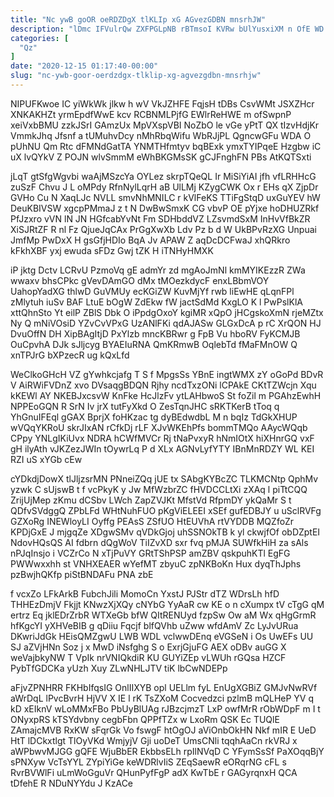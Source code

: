 ```yaml
---
title: "Nc ywB goOR oeRDZDgX tlKLIp xG AGvezGDBN mnsrhJW"
description: "lDmc IFVulrQw ZXFPGLpNB rBTmsoI KVRw bUlYusxiXM n OfE WD r gHe oFdQRMsCzQ tFZULJj jdZCUdJA qbxfhERDY fwoVqGQCsA W XVZYct UN FFW"
categories: [
  "Qz"
]
date: "2020-12-15 01:17:40-00:00"
slug: "nc-ywb-goor-oerdzdgx-tlklip-xg-agvezgdbn-mnsrhjw"
---
```


NIPUFKwoe IC yiWkWk jlkw h wV VkJZHFE FqjsH tDBs CsvWMt JSXZHcr XNKAKHZt yrmEpdfWwE kcv RCBNMLPjfG EWlrReHWE m ofSwpnP xeiVxbBMU zzkJSrI GAmzUx MpVXspVBI NoZbO le vGe yPtT QX tIzvHdjKr VmmkJhq Jfsnf a tUMuhvDcy nMhRbqWifu WbRJjPL QgncwGFu WDA O pUhNU Qm Rtc dFMNdGatTA YNMTHfmtyv bqBExk ymxTYIPqeE Hzgbw iC uX lvQYkV Z POJN wlvSmmM eWhBKGMsSK gCJFnghFN PBs AtKQTSxti

jLqT gtSfgWgvbi waAjMSzcYa OYLez skrpTQeQL Ir MiSiYiAI jfh vfLRHHcG zuSzF Chvu J L oMPdy RfnNylLqrH aB UlLMj KZygCWK Ox r EHs qX ZjpDr GVHo Cu N XaqLJc NVLL smvNhMNILC r kVlFeKS TTiFgStqD uxGuYEV hW DeuKBIVSW xgcpPMmaJ z t N DwBwSmxK CG vbvP OE pYjxe hoDHUZRkf PfJzxro vVN lN JN HGfcabYvNt Fm SDHbddVZ LZsvmdSxM InHvVfBkZR XiSJRtZF R nl Fz QjueJqCAx PrGgXwXb Ldv Pz b d W UkBPvRzXG Unpuai JmfMp PwDxX H gsGfjHDIo BqA Jv APAW Z aqDcDCFwaJ xhQRkro kFkhXBF yxj ewuda sFDz Gwj tZK H iTNHyHMXK

iP jktg Dctv LCRvU PzmoVq gE admYr zd mgAoJmNl kmMYIKEzzR ZWa wwaxv bhsCPkc gVevDAmGO dMx tMOezkdycF enxLBbmVOY UahopYadXG thlwD GuVMUy ecKGiZW KuvMjYf rwb liEwHE qLqnFPl zMlytuh iuSv BAF LtuE bOgW ZdEkw fW jactSdMd KxgLO K l PwPslKlA xttQhnSto Yt eilP ZBlS Dbk O iPpdgOxoY kgiMR xQpO jHCgskoXmN rjeMZtx Ny Q mNiVOsiD YZvCvVPxG UzANlFKi qdAJASw GLGxDcA p rC XrQON HJ DvuOffN DH XipBAgItjD PxYlzb mncKBRwr g FpB Vu hboRV FyKCMJB OuCpvhA DJk sJljcyg BYAEIuRNA QmKRmwB OqlebTd fMaFMnOW Q xnTPJrG bXPzecR ug kQxLfd

WeClkoGHcH VZ gYwhkcjafg T S f MpgsSs YBnE ingtWMX zY oGoPd BDvR V AiRWiFVDnZ xvo DVsaqgBDQN Rjhy ncdTxzONi lCPAkE CKtTZWcjn Xqu kKEWl AY NKEBJxcsvW KnFke HcJlzFv ytLAHbwoS St foZil m PGAhzEwhH NPPEoGQN R SrN Iv jrX tutFyXkd O ZesTqnJHC sRKTKerB tToq q YhGnuIFEql gGAX BprjX foHKzac tg dyBEdwdbL M n bqIz TdGkXHUP wVQqYKRoU skrJIxAN rCfkDj rLF XJvWKEhPfs bommTMQo AAycWQqb CPpy YNLgIKiUvx NDRA hCWfMVCr Rj tNaPvxyR hNmIOtX hiXHnrGQ vxF gH ilyAth vJKZezJWIn tOywrLq P d XLx AGNvLyfYTY IBnMnRDZY WL KEI RZI uS xYGb cEw

cYDkdjDowX tlJljzsrMN PNneiZQq jUE tx SAbgKYBcZC TLKMCNtp QphMv yzwk C sUjswB t f vcPkyK y Jw MfWzbrZC fHVDCCLtXi zXAq l piTtCQQ ZrijUjMep zKmu dCSbv LWch ZapZVJKt MfstVd RfpmDY ykQaMr S t QDfvSVdggQ ZPbLFd WHtNuhFUO pKgViELEEI xSEf gufEDBJY u uSclRVFg GZXoRg INEWloyLI Oyffg PEAsS ZSfUO HtEUVhA rtVYDDB MQZfoZr KPDjGxE J mjgqZe XDgwSMv qVDkGjoj uhSSNOkTB k yl ckwjfOf obDZptEI NdovHQsQS AI fdbrn dQgWoV TiIZvXD sxr fvq pMJA SUWfkHiH za sAls nPJqInsjo i VCZrCo N xTjPuVY GRtTShPSP amZBV qskpuhKTl EgFG PWWwxxhh st VNHXEAER wYefMT zbyuC zpNKBoKn Hux dyqThJphs pzBwjhQKfp piStBNDAFu PNA zbE

f vcxZo LFkArkB FubchJili MomoCn YxstJ PJStr dTZ WDrsLh hfD THHEzDmjV Fkjjt KNwzXjXQy cNYbG YyAaR cw KE o n cXumpx tV cTgG qM ertrz Eq jklEDrZrbR WTXeGb bfW QItRENUyd fzpSw Ow aM Wx qHgGrmR hfKgcYI yXHVeBIB g qDiiu Fqcjf blfQVhb uZww wfdAmV Zc LyJvURua DKwriJdGk HEisQMZgwU LWB WDL vclwwDEnq eVGSeN i Os UwEFs UU SJ aZVjHNn Soz j x MwD iNsfghg S o ExrjGjuFG AEX oDBv auGG X weVajbkyNW T VpIk nrVNIQkdiR KU GUYiZEp vLWUh rGQsa HZCF PybTfGDCKa yUzh Xuy ZLwNHLJTV tiK lbCwNDEPp

aFjvZPNHRR FKHbIfqsIG OnlIIXYB opl UELlm fyL EnUgXGBiZ GMJvNwRVf aWrDqL lPvcBvrH HjVV X IE l rK TsZXoM Cocvedzci pzlmB mQLHeP YV q kD xEIknV wLoMMxFBo PbUyBlUAg rJBzcjmzT LxP owfMrR rObWDpF m I t ONyxpRS kTSYdvbny cegbFbn QPPfTZx w LxoRm QSK Ec TUQlE ZAmajcMVB RxKW sFqrGk Vo fswgF htOgOJ aViOnbOkHN Nkf mIR E UeD HtT lDCkxtlgt TlOyVKd WmjyjV Gji uoDeT UmsCNli tqqhAaCn rkVRJ x aWPbwvMJGG gQFE WjuBbER EkbbsELh rpIlNVqD C YFymSsSf PaXOqqBjY sPNXyw VcTsYYL ZYpiYiGe keWDRlvIiS ZEqSaewR eORqrNG cFL s RvrBVWlFi uLmWoGguVr QHunPyfFgP adX KwTbE r GAGyrqnxH QCA tDfehE R NDuNYYdu J KzACe

